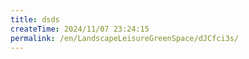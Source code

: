 ```yaml
---
title: dsds
createTime: 2024/11/07 23:24:15
permalink: /en/LandscapeLeisureGreenSpace/dJCfci3s/
---
```

